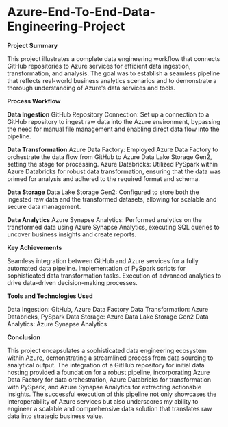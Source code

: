 # Azure-End-To-End-Data-Engineering-Project

**Project Summary**

This project illustrates a complete data engineering workflow that connects GitHub repositories to Azure services for efficient data ingestion, transformation, and analysis. The goal was to establish a seamless pipeline that reflects real-world business analytics scenarios and to demonstrate a thorough understanding of Azure's data services and tools.

**Process Workflow**

**Data Ingestion**
GitHub Repository Connection: Set up a connection to a GitHub repository to ingest raw data into the Azure environment, bypassing the need for manual file management and enabling direct data flow into the pipeline.

**Data Transformation**
Azure Data Factory: Employed Azure Data Factory to orchestrate the data flow from GitHub to Azure Data Lake Storage Gen2, setting the stage for processing.
Azure Databricks: Utilized PySpark within Azure Databricks for robust data transformation, ensuring that the data was primed for analysis and adhered to the required format and schema.

**Data Storage**
Data Lake Storage Gen2: Configured to store both the ingested raw data and the transformed datasets, allowing for scalable and secure data management.

**Data Analytics**
Azure Synapse Analytics: Performed analytics on the transformed data using Azure Synapse Analytics, executing SQL queries to uncover business insights and create reports.

**Key Achievements**

Seamless integration between GitHub and Azure services for a fully automated data pipeline.
Implementation of PySpark scripts for sophisticated data transformation tasks.
Execution of advanced analytics to drive data-driven decision-making processes.

**Tools and Technologies Used**

Data Ingestion: GitHub, Azure Data Factory
Data Transformation: Azure Databricks, PySpark
Data Storage: Azure Data Lake Storage Gen2
Data Analytics: Azure Synapse Analytics

**Conclusion**

This project encapsulates a sophisticated data engineering ecosystem within Azure, demonstrating a streamlined process from data sourcing to analytical output. The integration of a GitHub repository for initial data hosting provided a foundation for a robust pipeline, incorporating Azure Data Factory for data orchestration, Azure Databricks for transformation with PySpark, and Azure Synapse Analytics for extracting actionable insights. The successful execution of this pipeline not only showcases the interoperability of Azure services but also underscores my ability to engineer a scalable and comprehensive data solution that translates raw data into strategic business value.
